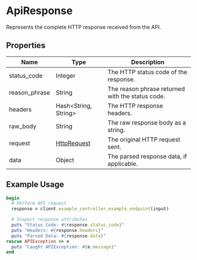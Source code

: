
# ApiResponse

Represents the complete HTTP response received from the API.

## Properties

| Name | Type | Description |
|  --- | --- | --- |
| status_code | Integer | The HTTP status code of the response. |
| reason_phrase | String | The reason phrase returned with the status code. |
| headers | Hash<String, String> | The HTTP response headers. |
| raw_body | String | The raw response body as a string. |
| request | [HttpRequest](doc/http-request.md) | The original HTTP request sent. |
| data | Object | The parsed response data, if applicable. |

## Example Usage

```ruby
begin
  # Perform API request
  response = client.example_controller.example_endpoint(input)

  # Inspect response attributes
  puts "Status Code: #{response.status_code}"
  puts "Headers: #{response.headers}"
  puts "Parsed Data: #{response.data}"
rescue APIException => e
  puts "Caught APIException: #{e.message}"
end
```

